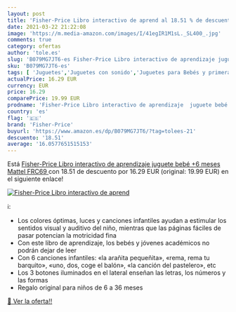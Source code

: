 ```yaml
---
layout: post
title: 'Fisher-Price Libro interactivo de aprend al 18.51 % de descuento'
date: 2021-03-22 21:22:08
image: 'https://m.media-amazon.com/images/I/41egIR1M1sL._SL400_.jpg'
comments: true
category: ofertas
author: 'tole.es'
slug: 'B079MG7JT6-es Fisher-Price Libro interactivo de aprendizaje juguete bebé...'
sku: 'B079MG7JT6-es'
tags: [ 'Juguetes','Juguetes con sonido','Juguetes para Bebés y primera infancia','Juguetes y juegos','fisher-price','mattel', ]
actualPrice: 16.29 EUR
currency: EUR
price: 16.29
comparePrice: 19.99 EUR
prodname: 'Fisher-Price Libro interactivo de aprendizaje  juguete bebé +6 meses  Mattel FRC69 '
country: 'es'
flag: '🇪🇸'
brand: 'Fisher-Price'
buyurl: 'https://www.amazon.es/dp/B079MG7JT6/?tag=tolees-21'
descuento: '18.51'
average: '16.0577651515153'
---
```


Está [Fisher-Price Libro interactivo de aprendizaje  juguete bebé +6 meses  Mattel FRC69 ](https://www.amazon.es/dp/B079MG7JT6/?tag=tolees-21) con 18.51 de descuento por 16.29 EUR (original: 19.99 EUR) en el siguiente enlace!

[![Fisher-Price Libro interactivo de aprend](https://m.media-amazon.com/images/I/41egIR1M1sL._SL400_.jpg)](https://www.amazon.es/dp/B079MG7JT6/?tag=tolees-21)

ℹ️:

- Los colores óptimas, luces y canciones infantiles ayudan a estimular los sentidos visual y auditivo del niño, mientras que las páginas fáciles de pasar potencian la motricidad fina
- Con este libro de aprendizaje, los bebés y jóvenes académicos no podrán dejar de leer
- Con 6 canciones infantiles: «la arañita pequeñita», «rema, rema tu barquito», «uno, dos, coge el balón», «la canción del pastelero», etc
- Los 3 botones iluminados en el lateral enseñan las letras, los números y las formas
- Regalo original para niños de 6 a 36 meses

[🛒 Ver la oferta!!](https://www.amazon.es/dp/B079MG7JT6/?tag=tolees-21)
